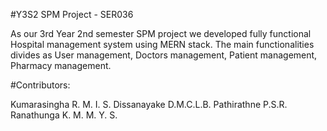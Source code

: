 #Y3S2 SPM Project - SER036

As our 3rd Year 2nd semester SPM project we developed fully functional Hospital management system using MERN stack. The main functionalities divides as User management, Doctors management, Patient management, Pharmacy management.

#Contributors:

Kumarasingha R. M. I. S.
Dissanayake D.M.C.L.B.
Pathirathne P.S.R.
Ranathunga K. M. M. Y. S.

